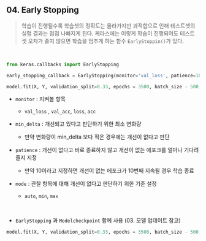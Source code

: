 ## 04. Early Stopping

> 학습이 진행될수록 학습셋의 정확도는 올라가지만 과적합으로 인해 테스트셋의 실험 결과는 점점 나빠지게 된다. 케라스에는 이렇게 학습이 진행되어도 테스트셋 오차가 줄지 않으면 학습을 멈추게 하는 함수 `EarlyStoppin()`가 있다.

<br>

 ```python
from keras.callbacks import EarlyStopping

early_stopping_callback = EarlyStopping(monitor='val_loss', patience=100)

model.fit(X, Y, validation_split=0.33, epochs = 3500, batch_size - 500, callbacks = [early_stopping_callback])
 ```

- `monitor` : 지켜볼 항목 
  - `val_loss` , `val_acc`, `loss`, `acc`

- `min_delta` : 개선되고 있다고 판단하기 위한 최소 변화량 
  - 만약 변화량이 min_delta 보다 적은 경우에는 개선이 없다고 판단

- `patience` : 개선이 없다고 바로 종료하지 않고 개선이 없는 에포크를 얼마나 기다려줄지 지정
  - 만약 10이라고 지정하면 개선이 없는 에포크가 10번째 지속될 경우 학습 종료

- `mode` : 관찰 항목에 대해 개선이 없다고 판단하기 위한 기준 설정 
  - `auto`, `min`, `max`

<br>

- `EarlyStopping` 과 `Modelcheckpoint` 함께 사용 (03. 모델 업데이트 참고)

```python
model.fit(X, Y, validation_split=0.33, epochs = 3500, batch_size - 500, callbacks = [early_stopping_callback, checkpointer])
```

